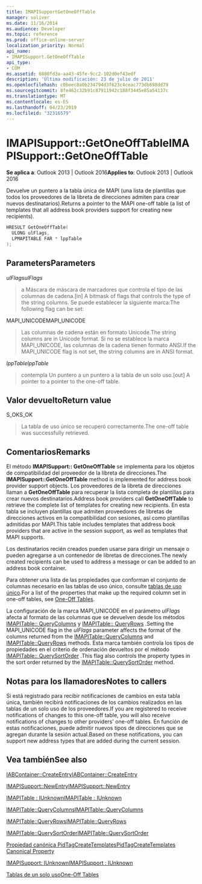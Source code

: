 ```yaml
---
title: IMAPISupportGetOneOffTable
manager: soliver
ms.date: 11/16/2014
ms.audience: Developer
ms.topic: reference
ms.prod: office-online-server
localization_priority: Normal
api_name:
- IMAPISupport.GetOneOffTable
api_type:
- COM
ms.assetid: 6800fd3a-aa43-45fe-9cc2-102d0ef43edf
description: 'Última modificación: 23 de julio de 2011'
ms.openlocfilehash: c0beec8a0b234794d3f623c4ceac773db698dd79
ms.sourcegitcommit: 8fe462c32b91c87911942c188f3445e85a54137c
ms.translationtype: MT
ms.contentlocale: es-ES
ms.lasthandoff: 04/23/2019
ms.locfileid: "32316579"
---
```

# <a name="imapisupportgetoneofftable"></a><span data-ttu-id="53d8c-103">IMAPISupport::GetOneOffTable</span><span class="sxs-lookup"><span data-stu-id="53d8c-103">IMAPISupport::GetOneOffTable</span></span>

  
  
<span data-ttu-id="53d8c-104">**Se aplica a**: Outlook 2013 | Outlook 2016</span><span class="sxs-lookup"><span data-stu-id="53d8c-104">**Applies to**: Outlook 2013 | Outlook 2016</span></span> 
  
<span data-ttu-id="53d8c-105">Devuelve un puntero a la tabla única de MAPI (una lista de plantillas que todos los proveedores de la libreta de direcciones admiten para crear nuevos destinatarios).</span><span class="sxs-lookup"><span data-stu-id="53d8c-105">Returns a pointer to the MAPI one-off table (a list of templates that all address book providers support for creating new recipients).</span></span>
  
```cpp
HRESULT GetOneOffTable(
  ULONG ulFlags,
  LPMAPITABLE FAR * lppTable
);
```

## <a name="parameters"></a><span data-ttu-id="53d8c-106">Parameters</span><span class="sxs-lookup"><span data-stu-id="53d8c-106">Parameters</span></span>

 <span data-ttu-id="53d8c-107">_ulFlags_</span><span class="sxs-lookup"><span data-stu-id="53d8c-107">_ulFlags_</span></span>
  
> <span data-ttu-id="53d8c-108">a Máscara de máscara de marcadores que controla el tipo de las columnas de cadena.</span><span class="sxs-lookup"><span data-stu-id="53d8c-108">[in] A bitmask of flags that controls the type of the string columns.</span></span> <span data-ttu-id="53d8c-109">Se puede establecer la siguiente marca:</span><span class="sxs-lookup"><span data-stu-id="53d8c-109">The following flag can be set:</span></span>
    
<span data-ttu-id="53d8c-110">MAPI_UNICODE</span><span class="sxs-lookup"><span data-stu-id="53d8c-110">MAPI_UNICODE</span></span> 
  
> <span data-ttu-id="53d8c-111">Las columnas de cadena están en formato Unicode.</span><span class="sxs-lookup"><span data-stu-id="53d8c-111">The string columns are in Unicode format.</span></span> <span data-ttu-id="53d8c-112">Si no se establece la marca MAPI_UNICODE, las columnas de la cadena tienen formato ANSI.</span><span class="sxs-lookup"><span data-stu-id="53d8c-112">If the MAPI_UNICODE flag is not set, the string columns are in ANSI format.</span></span>
    
 <span data-ttu-id="53d8c-113">_lppTable_</span><span class="sxs-lookup"><span data-stu-id="53d8c-113">_lppTable_</span></span>
  
> <span data-ttu-id="53d8c-114">contempla Un puntero a un puntero a la tabla de un solo uso.</span><span class="sxs-lookup"><span data-stu-id="53d8c-114">[out] A pointer to a pointer to the one-off table.</span></span>
    
## <a name="return-value"></a><span data-ttu-id="53d8c-115">Valor devuelto</span><span class="sxs-lookup"><span data-stu-id="53d8c-115">Return value</span></span>

<span data-ttu-id="53d8c-116">S_OK</span><span class="sxs-lookup"><span data-stu-id="53d8c-116">S_OK</span></span> 
  
> <span data-ttu-id="53d8c-117">La tabla de uso único se recuperó correctamente.</span><span class="sxs-lookup"><span data-stu-id="53d8c-117">The one-off table was successfully retrieved.</span></span>
    
## <a name="remarks"></a><span data-ttu-id="53d8c-118">Comentarios</span><span class="sxs-lookup"><span data-stu-id="53d8c-118">Remarks</span></span>

<span data-ttu-id="53d8c-119">El método **IMAPISupport:: GetOneOffTable** se implementa para los objetos de compatibilidad del proveedor de la libreta de direcciones.</span><span class="sxs-lookup"><span data-stu-id="53d8c-119">The **IMAPISupport::GetOneOffTable** method is implemented for address book provider support objects.</span></span> <span data-ttu-id="53d8c-120">Los proveedores de la libreta de direcciones llaman a **GetOneOffTable** para recuperar la lista completa de plantillas para crear nuevos destinatarios.</span><span class="sxs-lookup"><span data-stu-id="53d8c-120">Address book providers call **GetOneOffTable** to retrieve the complete list of templates for creating new recipients.</span></span> <span data-ttu-id="53d8c-121">En esta tabla se incluyen plantillas que admiten proveedores de libretas de direcciones activos en la compatibilidad con sesiones, así como plantillas admitidas por MAPI.</span><span class="sxs-lookup"><span data-stu-id="53d8c-121">This table includes templates that address book providers that are active in the session support, as well as templates that MAPI supports.</span></span> 
  
<span data-ttu-id="53d8c-122">Los destinatarios recién creados pueden usarse para dirigir un mensaje o pueden agregarse a un contenedor de libretas de direcciones.</span><span class="sxs-lookup"><span data-stu-id="53d8c-122">The newly created recipients can be used to address a message or can be added to an address book container.</span></span>
  
<span data-ttu-id="53d8c-123">Para obtener una lista de las propiedades que conforman el conjunto de columnas necesario en las tablas de uso único, consulte [tablas de uso único](one-off-tables.md).</span><span class="sxs-lookup"><span data-stu-id="53d8c-123">For a list of the properties that make up the required column set in one-off tables, see [One-Off Tables](one-off-tables.md).</span></span>
  
<span data-ttu-id="53d8c-124">La configuración de la marca MAPI_UNICODE en el parámetro _ulFlags_ afecta al formato de las columnas que se devuelven desde los métodos [IMAPITable:: QueryColumns](imapitable-querycolumns.md) y [IMAPITable:: QueryRows](imapitable-queryrows.md) .</span><span class="sxs-lookup"><span data-stu-id="53d8c-124">Setting the MAPI_UNICODE flag in the  _ulFlags_ parameter affects the format of the columns returned from the [IMAPITable::QueryColumns](imapitable-querycolumns.md) and [IMAPITable::QueryRows](imapitable-queryrows.md) methods.</span></span> <span data-ttu-id="53d8c-125">Esta marca también controla los tipos de propiedades en el criterio de ordenación devueltos por el método [IMAPITable:: QuerySortOrder](imapitable-querysortorder.md) .</span><span class="sxs-lookup"><span data-stu-id="53d8c-125">This flag also controls the property types in the sort order returned by the [IMAPITable::QuerySortOrder](imapitable-querysortorder.md) method.</span></span> 
  
## <a name="notes-to-callers"></a><span data-ttu-id="53d8c-126">Notas para los llamadores</span><span class="sxs-lookup"><span data-stu-id="53d8c-126">Notes to callers</span></span>

<span data-ttu-id="53d8c-127">Si está registrado para recibir notificaciones de cambios en esta tabla única, también recibirá notificaciones de los cambios realizados en las tablas de un solo uso de los proveedores.</span><span class="sxs-lookup"><span data-stu-id="53d8c-127">If you are registered to receive notifications of changes to this one-off table, you will also receive notifications of changes to other providers' one-off tables.</span></span> <span data-ttu-id="53d8c-128">En función de estas notificaciones, puede admitir nuevos tipos de direcciones que se agregan durante la sesión actual.</span><span class="sxs-lookup"><span data-stu-id="53d8c-128">Based on these notifications, you can support new address types that are added during the current session.</span></span>
  
## <a name="see-also"></a><span data-ttu-id="53d8c-129">Vea también</span><span class="sxs-lookup"><span data-stu-id="53d8c-129">See also</span></span>



[<span data-ttu-id="53d8c-130">IABContainer::CreateEntry</span><span class="sxs-lookup"><span data-stu-id="53d8c-130">IABContainer::CreateEntry</span></span>](iabcontainer-createentry.md)
  
[<span data-ttu-id="53d8c-131">IMAPISupport::NewEntry</span><span class="sxs-lookup"><span data-stu-id="53d8c-131">IMAPISupport::NewEntry</span></span>](imapisupport-newentry.md)
  
[<span data-ttu-id="53d8c-132">IMAPITable : IUnknown</span><span class="sxs-lookup"><span data-stu-id="53d8c-132">IMAPITable : IUnknown</span></span>](imapitableiunknown.md)
  
[<span data-ttu-id="53d8c-133">IMAPITable::QueryColumns</span><span class="sxs-lookup"><span data-stu-id="53d8c-133">IMAPITable::QueryColumns</span></span>](imapitable-querycolumns.md)
  
[<span data-ttu-id="53d8c-134">IMAPITable::QueryRows</span><span class="sxs-lookup"><span data-stu-id="53d8c-134">IMAPITable::QueryRows</span></span>](imapitable-queryrows.md)
  
[<span data-ttu-id="53d8c-135">IMAPITable::QuerySortOrder</span><span class="sxs-lookup"><span data-stu-id="53d8c-135">IMAPITable::QuerySortOrder</span></span>](imapitable-querysortorder.md)
  
[<span data-ttu-id="53d8c-136">Propiedad canónica PidTagCreateTemplates</span><span class="sxs-lookup"><span data-stu-id="53d8c-136">PidTagCreateTemplates Canonical Property</span></span>](pidtagcreatetemplates-canonical-property.md)
  
[<span data-ttu-id="53d8c-137">IMAPISupport: IUnknown</span><span class="sxs-lookup"><span data-stu-id="53d8c-137">IMAPISupport : IUnknown</span></span>](imapisupportiunknown.md)


[<span data-ttu-id="53d8c-138">Tablas de un solo uso</span><span class="sxs-lookup"><span data-stu-id="53d8c-138">One-Off Tables</span></span>](one-off-tables.md)

